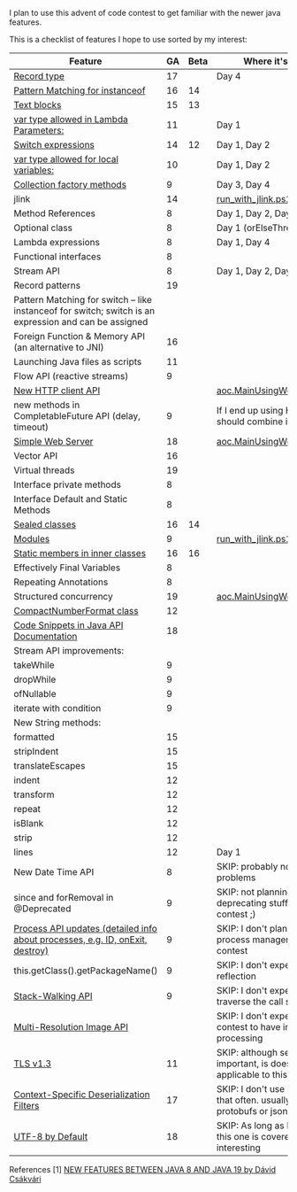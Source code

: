 I plan to use this advent of code contest to get familiar with the newer java features.

This is a checklist of features I hope to use sorted by my interest:

| Feature                                                                                                                      | GA | Beta | Where it's used?                                                                    |
|------------------------------------------------------------------------------------------------------------------------------|----|------|-------------------------------------------------------------------------------------|
| [Record type](https://openjdk.java.net/jeps/395)                                                                             | 17 |      | Day 4                                                                               |
| [Pattern Matching for instanceof](https://openjdk.java.net/jeps/394)                                                         | 16 | 14   |                                                                                     |
| [Text blocks](https://openjdk.java.net/jeps/378)                                                                             | 15 | 13   |                                                                                     |
| [var type allowed in Lambda Parameters:](http://openjdk.java.net/jeps/323)                                                   | 11 |      | Day 1                                                                               |
| [Switch expressions](https://openjdk.java.net/jeps/361)                                                                      | 14 | 12   | Day 1, Day 2                                                                        |
| [var type allowed for local variables:](http://openjdk.java.net/jeps/286)                                                    | 10 |      | Day 1, Day 2                                                                        |
| [Collection factory methods](https://openjdk.java.net/jeps/269)                                                              | 9  |      | Day 3, Day 4                                                                        |
| jlink                                                                                                                        | 14 |      | [run_with_jlink.ps1](run_with_jlink.ps1)                                            |
| Method References                                                                                                            | 8  |      | Day 1, Day 2, Day 3, Day 4                                                          |
| Optional class                                                                                                               | 8  |      | Day 1  (orElseThrow())                                                              |
| Lambda expressions                                                                                                           | 8  |      | Day 1, Day 4                                                                        |
| Functional interfaces                                                                                                        | 8  |      |                                                                                     |
| Stream API                                                                                                                   | 8  |      | Day 1, Day 2, Day 3, Day 4                                                          |
| Record patterns                                                                                                              | 19 |      |                                                                                     |
| Pattern Matching for switch – like instanceof for switch; switch is an expression and can be assigned                        |    |      |                                                                                     |
| Foreign Function & Memory API (an alternative to JNI)                                                                        | 16 |      |                                                                                     |
| Launching Java files as scripts                                                                                              | 11 |      |                                                                                     |
| Flow API (reactive streams)                                                                                                  | 9  |      |                                                                                     |
| [New HTTP client API](https://docs.oracle.com/en/java/javase/11/docs/api/java.net.http/java/net/http/HttpClient.html)        |    |      | [aoc.MainUsingWebserver.java](src%2Faoc%2FMainUsingWebserver.java)                      |
| new methods in CompletableFuture API (delay, timeout)                                                                        | 9  |      | If I end up using HttpClient, I should combine it with this                         |
| [Simple Web Server](https://openjdk.java.net/jeps/408)                                                                       | 18 |      | [aoc.MainUsingWebserver.java](src%2Faoc%2FMainUsingWebserver.java)                        |
| Vector API                                                                                                                   | 16 |      |
| Virtual threads                                                                                                              | 19 |      |
| Interface private methods                                                                                                    | 8  |      |                                                                                     |
| Interface Default and Static Methods                                                                                         | 8  |      |                                                                                     |
| [Sealed classes](https://openjdk.java.net/jeps/409)                                                                          | 16 | 14   |                                                                                     |
| [Modules](https://openjdk.java.net/jeps/261)                                                                                 | 9  |      | [run_with_jlink.ps1](run_with_jlink.ps1)                                            |
| [Static members in inner classes](https://openjdk.java.net/jeps/409)                                                         | 16 | 16   |                                                                                     |
| Effectively Final Variables                                                                                                  | 8  |      |                                                                                     |
| Repeating Annotations                                                                                                        | 8  |      |                                                                                     |
| Structured concurrency                                                                                                       | 19 |      | [aoc.MainUsingWebserver.java](src%2Faoc%2FMainUsingWebserver.java)                                                                                    |
| [CompactNumberFormat class](https://docs.oracle.com/en/java/javase/12/docs/api/java.base/java/text/CompactNumberFormat.html) | 12 |      |                                                                                     |
| [Code Snippets in Java API Documentation](https://openjdk.java.net/jeps/413)                                                 | 18 |      |                                                                                     |
| Stream API improvements:                                                                                                     |    |      |                                                                                     |
| takeWhile                                                                                                                    | 9  |      |                                                                                     |
| dropWhile                                                                                                                    | 9  |      |                                                                                     |
| ofNullable                                                                                                                   | 9  |      |                                                                                     |
| iterate with condition                                                                                                       | 9  |      |                                                                                     |
| New String methods:                                                                                                          |    |      |                                                                                     |
| formatted                                                                                                                    | 15 |      |                                                                                     |
| stripIndent                                                                                                                  | 15 |      |                                                                                     |
| translateEscapes                                                                                                             | 15 |      |                                                                                     |
| indent                                                                                                                       | 12 |      |                                                                                     |
| transform                                                                                                                    | 12 |      |                                                                                     |
| repeat                                                                                                                       | 12 |      |                                                                                     |
| isBlank                                                                                                                      | 12 |      |                                                                                     |
| strip                                                                                                                        | 12 |      |                                                                                     |
| lines                                                                                                                        | 12 |      | Day 1                                                                               |
| New Date Time API                                                                                                            | 8  |      | SKIP: probably no date related problems                                             |
| since and forRemoval in @Deprecated                                                                                          | 9  |      | SKIP: not planning on deprecating stuff during this contest ;)                      |
| [Process API updates (detailed info about processes, e.g. ID, onExit, destroy)](https://openjdk.java.net/jeps/102)           | 9  |      | SKIP: I don't plan to do process management in this contest                         |
| this.getClass().getPackageName()                                                                                             | 9  |      | SKIP: I don't expect to need reflection                                             |
| [Stack-Walking API](https://openjdk.java.net/jeps/259)                                                                       | 9  |      | SKIP: I don't expect to need to traverse the call stack                             |
| [Multi-Resolution Image API](https://docs.oracle.com/javase/9/docs/api/java/awt/image/MultiResolutionImage.html)             |    |      | SKIP: I don't expect the contest to have image processing                           |
| [TLS v1.3](https://openjdk.java.net/jeps/332)                                                                                | 11 |      | SKIP: although security is important, is doesn't seem applicable to this contest    |
| [Context-Specific Deserialization Filters](https://openjdk.java.net/jeps/415)                                                | 17 |      | SKIP: I don't use serialization that often. usually using protobufs or json instead |
| [UTF-8 by Default](https://openjdk.java.net/jeps/400)                                                                        | 18 |      | SKIP: As long as I use strings, this one is covered. not very interesting           |

References
[1]  [NEW FEATURES BETWEEN JAVA 8 AND JAVA 19 by Dávid Csákvári](https://ondro.inginea.eu/index.php/new-features-in-java-versions-since-java-8/)
